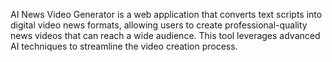 AI News Video Generator is a web application that converts text scripts into digital video news formats, allowing users to create professional-quality news videos that can reach a wide audience. This tool leverages advanced AI techniques to streamline the video creation process.
